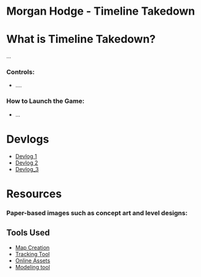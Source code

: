 # Morgan Hodge - Timeline Takedown

# What is Timeline Takedown?
 ... 
### Controls:
  - ....
### How to Launch the Game:
- ...

# Devlogs
- [Devlog 1](https://youtu.be/Su4Demj-MFw)
- [Devlog 2](https://youtu.be/RXlF7QE14os)
- [Devlog_3](https://youtu.be/vxEHmGPZ-y4)

# Resources
### Paper-based images such as concept art and level designs:</h3>

## Tools Used
- [Map Creation](https://app.dungeonscrawl.com/)
- [Tracking Tool](https://trello.com/b/Y88bQSkB/timeline-takedown)
- [Online Assets](https://assetstore.unity.com/)
- [Modeling tool](https://realtimecsg.com/)
